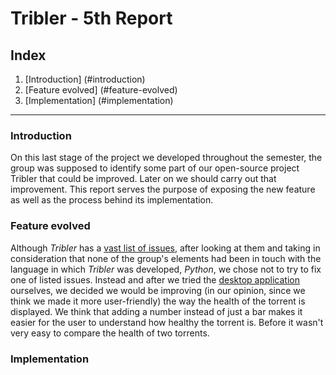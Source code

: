 # Tribler - 5th Report

## Index

1. [Introduction] (#introduction)
2. [Feature evolved] (#feature-evolved)
3. [Implementation] (#implementation)

***

### Introduction

On this last stage of the project we developed throughout the semester, the group was supposed to identify some part of our open-source project Tribler that could be improved. Later on we should carry out that improvement. This report serves the purpose of exposing the new feature as well as the process behind its implementation.

### Feature evolved

Although _Tribler_ has a [vast list of issues](https://github.com/Tribler/tribler/issues), after looking at them and taking in consideration that none of the group's elements had been in touch with the language in which _Tribler_ was developed, _Python_, we chose not to try to fix one of listed issues. Instead and after we tried the [desktop application](https://github.com/Tribler/tribler/releases/tag/v6.4.3) ourselves, we decided we would be improving (in our opinion, since we think we made it more user-friendly) the way the health of the torrent is displayed. We think that adding a number instead of just a bar makes it easier for the user to understand how healthy the torrent is. Before it wasn't very easy to compare the health of two torrents.

### Implementation
